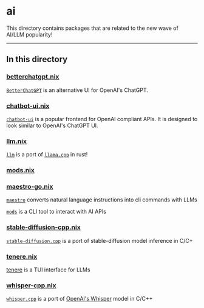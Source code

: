 # ai

This directory contains packages that are related to the new wave of AI/LLM popularity!

---

## In this directory

### [betterchatgpt.nix](./betterchatgpt.nix)

[`BetterChatGPT`](https://github.com/ztjhz/BetterChatGPT) is an alternative UI for OpenAI's ChatGPT.

### [chatbot-ui.nix](./chatbot-ui.nix)

[`chatbot-ui`](https://github.com/mckaywrigley/chatbot-ui) is a popular frontend for OpenAI compliant APIs. It is designed to look similar to OpenAI's ChatGPT UI.

### [llm.nix](./llm.nix)

[`llm`](https://github.com/rustformers/llm) is a port of [`llama.cpp`](https://github.com/ggerganov/llama.cpp) in rust!

### [mods.nix](./mods.nix)

### [maestro-go.nix](./maestro-go.nix)

[`maestro`](https://github.com/pluja/maestro) converts natural language instructions into cli commands with LLMs

[`mods`](https://github.com/charmbracelet/mods) is a CLI tool to interact with AI APIs

### [stable-diffusion-cpp.nix](./stable-diffusion-cpp.nix)

[`stable-diffusion.cpp`](https://github.com/leejet/stable-diffusion.cpp) is a port of stable-diffusion model inference in C/C+

### [tenere.nix](./tenere.nix)

[tenere](https://github.com/pythops/tenere) is a TUI interface for LLMs

### [whisper-cpp.nix](./whisper-cpp.nix)

[`whisper.cpp`](https://github.com/ggerganov/whisper.cpp) is a port of [OpenAI's Whisper](https://openai.com/research/whisperg) model in C/C++
